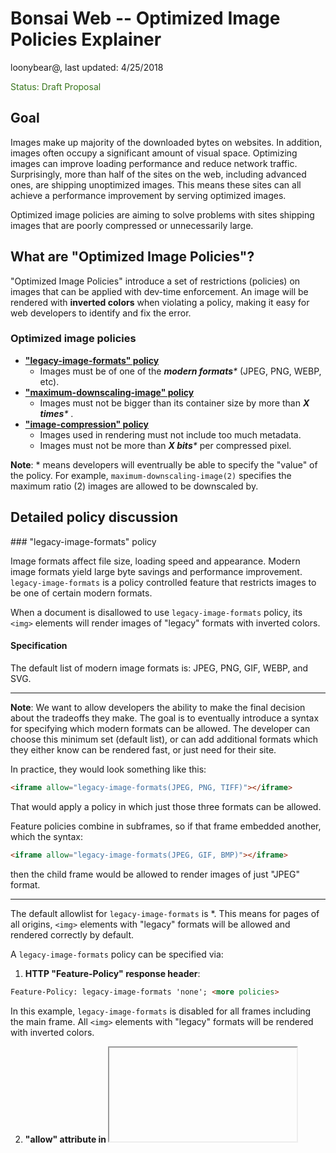 # Bonsai Web -- Optimized Image Policies Explainer

loonybear@, last updated: 4/25/2018

<span style="color:#38761d;">Status: Draft Proposal</span>


## Goal

Images make up majority of the downloaded bytes on websites. In addition, images often occupy a significant amount of visual space. Optimizing images can improve loading performance and reduce network traffic. Surprisingly, more than half of the sites on the web, including advanced ones, are shipping unoptimized images. This means these sites can all achieve a performance improvement by serving optimized images.

 

Optimized image policies are aiming to solve problems with sites shipping images that are poorly compressed or unnecessarily large.


## What are "Optimized Image Policies"?

"Optimized Image Policies" introduce a set of restrictions (policies) on images that can be applied with dev-time enforcement. An image will be rendered with **inverted colors** when violating a policy, making it easy for web developers to identify and fix the error. 


### Optimized image policies

*   **["legacy-image-formats" policy](#legacy-image-formats)** 
    *   Images must be of one of the _**modern formats***_ (JPEG, PNG, WEBP, etc).
*   **["maximum-downscaling-image" policy](#maximum-downscaling-image)**
    *   Images must not be bigger than its container size by more than _**X times***_ . 
*   **["image-compression" policy](#image-compression)**
    *   Images used in rendering must not include too much metadata. 
    *   Images must not be more than _**X bits***_ per compressed pixel. 

**Note**: * means developers will eventrually be able to specify the "value" of the policy. For example, `maximum-downscaling-image(2)` specifies the maximum ratio (2) images are allowed to be downscaled by. 


## Detailed policy discussion

<a name="legacy-image-formats">
### "legacy-image-formats" policy
</a>

Image formats affect file size, loading speed and appearance. Modern image formats yield large byte savings and performance improvement. `legacy-image-formats` is a policy controlled feature that restricts images to be one of certain modern formats.

When a document is disallowed to use `legacy-image-formats` policy, its `<img>` elements will render images of "legacy" formats with inverted colors. 


#### Specification

The default list of modern image formats is: JPEG, PNG, GIF, WEBP, and SVG. 

---

**Note**: We want to allow developers the ability to make the final decision about the tradeoffs they make. The goal is to eventually introduce a syntax for specifying which modern formats can be allowed. The developer can choose this minimum set (default list), or can add additional formats which they either know can be rendered fast, or just need for their site. 

In practice, they would look something like this:

```html
<iframe allow="legacy-image-formats(JPEG, PNG, TIFF)"></iframe>
```

That would apply a policy in which just those three formats can be allowed. 

Feature policies combine in subframes, so if that frame embedded another, which
the syntax:

```html
<iframe allow="legacy-image-formats(JPEG, GIF, BMP)"></iframe>
```

then the child frame would be allowed to render images of just "JPEG" format.

---

The default allowlist for `legacy-image-formats` is *. This means for pages of all origins, `<img>` elements with "legacy" formats will be allowed and rendered correctly by default.

A `legacy-image-formats` policy can be specified via:

1. **HTTP "Feature-Policy" response header**:
```html
Feature-Policy: legacy-image-formats 'none'; <more policies>
```

In this example, `legacy-image-formats` is disabled for all frames including the main frame. All `<img>` elements with "legacy" formats will be rendered with inverted colors.

2. **"allow" attribute in <iframe>**:
```html
<iframe src="https://example.com" allow="legacy-image-formats 'self' https://foo.com;">
```

In this example, `legacy-image-formats` is disabled everywhere except on the origin of the main document and on `https://foo.com`.


#### Example

<table>
  <tr>
   <td><code>Feature-Policy: legacy-image-formats 'none';</code>
   </td>
   <td><code>Feature-Policy: legacy-image-formats *;</code>
   </td>
  </tr>
  <tr>
   <td>

<p id="gdcalert1" ><span style="color: red; font-weight: bold">>>>>  GDC alert: inline drawings not supported directly from Docs. You may want to copy the inline drawing to a standalone drawing and export by reference. See <a href=http://go/g3doc-drawings>go/g3doc-drawings</a> for details. The img URL below is a placeholder. </span><br>(<a href="#">Back to top</a>)(<a href="#gdcalert2">Next alert</a>)<br><span style="color: red; font-weight: bold">>>>> </span></p>


<!-- <img src="https://docs.google.com/a/google.com/drawings/d/12345/export/png" width="80%" alt="drawing"> -->

   </td>
   <td>

<p id="gdcalert2" ><span style="color: red; font-weight: bold">>>>>  GDC alert: inline drawings not supported directly from Docs. You may want to copy the inline drawing to a standalone drawing and export by reference. See <a href=http://go/g3doc-drawings>go/g3doc-drawings</a> for details. The img URL below is a placeholder. </span><br>(<a href="#">Back to top</a>)(<a href="#gdcalert3">Next alert</a>)<br><span style="color: red; font-weight: bold">>>>> </span></p>


<!-- <img src="https://docs.google.com/a/google.com/drawings/d/12345/export/png" width="80%" alt="drawing"> -->

   </td>
  </tr>
  <tr>
   <td colspan="2" ><code>example.com</code>
<p>
<code><img id="modern-formats" <strong>src="test.png"</strong>></code>
<code><img id="legacy-formats" <strong>src="test.bmp"</strong>></code>
   </td>
  </tr>
</table>


For an <img> element, if its src is one of the modern image formats, the image will be rendered correctly; otherwise the image will be rendered with inverted colors.


### "maximum-downscaling-image" policy

On a web page, the number of pixels of a container determines the resolution of an image served inside. It is unnecessary to use an image that is much larger than what the viewing device can actually render; for example, serving a desktop image to mobile contexts, or serving an image intended for high-pixel-density screens to a low-pixel-density device. This results in unnecessary network traffic and downloaded bytes. "maximum-downscaling-image" is a [policy controlled](https://docs.google.com/document/d/1k0Ua-ZWlM_PsFCFdLMa8kaVTo32PeNZ4G7FFHqpFx4E/edit) feature that restricts images to be no more than X times bigger than the container size. 

When a document is disallowed to use "maximum-downscaling-image" policy, its <img> elements that are more than X times larger than its container size will be rendered with inverted colors. 


#### Specification

The default downscaling ratio is 2. 

Note: with support of "list values", web developers will be able to specify their own ratio.

The default allowlist for "maximum-downscaling-image" is *. This means for pages of all origins, <img> elements that are more than X times larger than its container size will be allowed and rendered correctly.

A "maximum-downscaling-image" policy can be specified via: \




1.  **HTTP "Feature-Policy" response header** \
`Feature-Policy: maximum-downscaling-image 'none'; <more policies> ` \
 \
In this example, "maximum-downscaling-image" is disabled for all frames including the main frame. All <img> elements that are more than X times larger than its container size will be rendered with inverted colors.
1.  **"allow" attribute in <iframe>** \
`<iframe src="https://example.com" allow="maximum-downscaling-image 'self' https://foo.com;"> \
 \
`In this example, "maximum-downscaling-image" is disabled everywhere except on the origin of the main document and on "https://foo.com".  


#### 


#### Examples


<table>
  <tr>
   <td><code>Feature-Policy: maximum-downscaling-image 'none';</code>
   </td>
   <td><code>Feature-Policy: maximum-downscaling-image *;</code>
   </td>
  </tr>
  <tr>
   <td>

<p id="gdcalert3" ><span style="color: red; font-weight: bold">>>>>  GDC alert: inline drawings not supported directly from Docs. You may want to copy the inline drawing to a standalone drawing and export by reference. See <a href=http://go/g3doc-drawings>go/g3doc-drawings</a> for details. The img URL below is a placeholder. </span><br>(<a href="#">Back to top</a>)(<a href="#gdcalert4">Next alert</a>)<br><span style="color: red; font-weight: bold">>>>> </span></p>


<!--<img src="https://docs.google.com/a/google.com/drawings/d/12345/export/png" width="80%" alt="drawing">-->

   </td>
   <td>

<p id="gdcalert4" ><span style="color: red; font-weight: bold">>>>>  GDC alert: inline drawings not supported directly from Docs. You may want to copy the inline drawing to a standalone drawing and export by reference. See <a href=http://go/g3doc-drawings>go/g3doc-drawings</a> for details. The img URL below is a placeholder. </span><br>(<a href="#">Back to top</a>)(<a href="#gdcalert5">Next alert</a>)<br><span style="color: red; font-weight: bold">>>>> </span></p>


<!--<img src="https://docs.google.com/a/google.com/drawings/d/12345/export/png" width="80%" alt="drawing">-->

   </td>
  </tr>
  <tr>
   <td colspan="2" ><code>example0.com</code>
<p>
<code>test.png: 150px X 150px </code>
<p>
<code><img id="within-range" width="100" height="100" src="test.png"></code>
<p>
<code><img id="over-width-and-height" width="50" height="50" src="test.png"></code>
   </td>
  </tr>
</table>


For an <img> element, if neither the width or the height of the source image exceeds the number of pixels allowed by the policy in the container (by default, 2 times of its container's width of height), the image will be rendered correctly;  if both the width and the height of the source image exceed the limit, the image will be rendered with inverted colors.


<table>
  <tr>
   <td><code>Feature-Policy: maximum-downscaling-image 'none';</code>
   </td>
   <td><code>Feature-Policy: maximum-downscaling-image *;</code>
   </td>
  </tr>
  <tr>
   <td>

<p id="gdcalert5" ><span style="color: red; font-weight: bold">>>>>  GDC alert: inline drawings not supported directly from Docs. You may want to copy the inline drawing to a standalone drawing and export by reference. See <a href=http://go/g3doc-drawings>go/g3doc-drawings</a> for details. The img URL below is a placeholder. </span><br>(<a href="#">Back to top</a>)(<a href="#gdcalert6">Next alert</a>)<br><span style="color: red; font-weight: bold">>>>> </span></p>


<!--<img src="https://docs.google.com/a/google.com/drawings/d/12345/export/png" width="80%" alt="drawing">-->

   </td>
   <td>

<p id="gdcalert6" ><span style="color: red; font-weight: bold">>>>>  GDC alert: inline drawings not supported directly from Docs. You may want to copy the inline drawing to a standalone drawing and export by reference. See <a href=http://go/g3doc-drawings>go/g3doc-drawings</a> for details. The img URL below is a placeholder. </span><br>(<a href="#">Back to top</a>)(<a href="#gdcalert7">Next alert</a>)<br><span style="color: red; font-weight: bold">>>>> </span></p>


<!--<img src="https://docs.google.com/a/google.com/drawings/d/12345/export/png" width="80%" alt="drawing">-->

   </td>
  </tr>
  <tr>
   <td colspan="2" ><code>example1.com</code>
<p>
<code>test.png: 150px X 150px </code>
<p>
<code><img id="within-range" width="100" height="100" src="test.png"></code>
<p>
<code><img id="over-height" width="100" height="50" src="test.png"></code>
   </td>
  </tr>
</table>


For an <img> element, if neither the width or the height of the source image exceeds the number of pixels allowed by the policy in the container (by default, 2 times of its container's width or height), the image will be rendered correctly; if the width the source image exceeds the limit, the image will be rendered with inverted colors.


<table>
  <tr>
   <td><code>Feature-Policy: maximum-downscaling-image 'none';</code>
   </td>
   <td><code>Feature-Policy: maximum-downscaling-image *;</code>
   </td>
  </tr>
  <tr>
   <td>

<p id="gdcalert7" ><span style="color: red; font-weight: bold">>>>>  GDC alert: inline drawings not supported directly from Docs. You may want to copy the inline drawing to a standalone drawing and export by reference. See <a href=http://go/g3doc-drawings>go/g3doc-drawings</a> for details. The img URL below is a placeholder. </span><br>(<a href="#">Back to top</a>)(<a href="#gdcalert8">Next alert</a>)<br><span style="color: red; font-weight: bold">>>>> </span></p>


<!--<img src="https://docs.google.com/a/google.com/drawings/d/12345/export/png" width="80%" alt="drawing">-->

   </td>
   <td>

<p id="gdcalert8" ><span style="color: red; font-weight: bold">>>>>  GDC alert: inline drawings not supported directly from Docs. You may want to copy the inline drawing to a standalone drawing and export by reference. See <a href=http://go/g3doc-drawings>go/g3doc-drawings</a> for details. The img URL below is a placeholder. </span><br>(<a href="#">Back to top</a>)(<a href="#gdcalert9">Next alert</a>)<br><span style="color: red; font-weight: bold">>>>> </span></p>


<!--<img src="https://docs.google.com/a/google.com/drawings/d/12345/export/png" width="80%" alt="drawing">-->

   </td>
  </tr>
  <tr>
   <td colspan="2" ><code>example2.com</code>
<p>
<code>test.png: 150px X 150px </code>
<p>
<code><img id="within-range" width="100" height="100" src="test.png"></code>
<p>
<code><img id="over-width" width="50" height="100" src="test.png"></code>
   </td>
  </tr>
</table>


For an <img> element, if neither the width or the height of the source image exceeds the number of pixels allowed by the policy in the container (by default, 2 times of its container's width or height), the image will be rendered correctly; if the height the source image exceeds the limit, the image will be rendered with inverted colors.


### "image-compression" policy

When optimizing images, the file size should be kept as small as possible. The larger the download size is, the longer it takes a page to load. Stripping metadata, or using image compression, is a common way to optimize an image's file size. "image-compression" is a [policy controlled](https://docs.google.com/document/d/1k0Ua-ZWlM_PsFCFdLMa8kaVTo32PeNZ4G7FFHqpFx4E/edit) feature that restricts images to have a file size (in terms of number of bytes) no more than X times bigger than the image size (width * height) on the web page.

When a document is disallowed to use "image-compression" policy, its <img> elements whose file sizes are too big will be rendered with inverted colors. 


#### Specification

The default compression ratio is tentatively 10. 

Note: with support of "list values", web developers will be able to specify their own ratio.

The default allowlist for "image-compression" is *. This means for pages of all origins, <img> elements whose file sizes exceeds the compression ratio will be allowed and rendered correctly.

A "image-compression" policy can be specified via: \




1.  **HTTP "Feature-Policy" response header** \
`Feature-Policy: image-compression 'none'; <more policies> ` \
 \
In this example, "image-compression" is disabled for all frames including the main frame. All <img> elements whose file sizes exceeds the compression ratio will be rendered with inverted colors.
1.  **"allow" attribute in <iframe>** \
`<iframe src="https://example.com" allow="image-compression 'self' https://foo.com;"> \
 \
`In this example, "image-compression" is disabled everywhere except on the origin of the main document and on "https://foo.com".  


#### 


#### Examples


<table>
  <tr>
   <td><code>Feature-Policy: image-compression 'none';</code>
   </td>
   <td><code>Feature-Policy: image-compression *;</code>
   </td>
  </tr>
  <tr>
   <td>

<p id="gdcalert9" ><span style="color: red; font-weight: bold">>>>>  GDC alert: inline drawings not supported directly from Docs. You may want to copy the inline drawing to a standalone drawing and export by reference. See <a href=http://go/g3doc-drawings>go/g3doc-drawings</a> for details. The img URL below is a placeholder. </span><br>(<a href="#">Back to top</a>)(<a href="#gdcalert10">Next alert</a>)<br><span style="color: red; font-weight: bold">>>>> </span></p>


<!--<img src="https://docs.google.com/a/google.com/drawings/d/12345/export/png" width="80%" alt="drawing">-->

   </td>
   <td>

<p id="gdcalert10" ><span style="color: red; font-weight: bold">>>>>  GDC alert: inline drawings not supported directly from Docs. You may want to copy the inline drawing to a standalone drawing and export by reference. See <a href=http://go/g3doc-drawings>go/g3doc-drawings</a> for details. The img URL below is a placeholder. </span><br>(<a href="#">Back to top</a>)(<a href="#gdcalert11">Next alert</a>)<br><span style="color: red; font-weight: bold">>>>> </span></p>


<!--<img src="https://docs.google.com/a/google.com/drawings/d/12345/export/png" width="80%" alt="drawing">-->

   </td>
  </tr>
  <tr>
   <td colspan="2" ><code>example.com</code>
<p>
<code><img id="normal-size" src="test.png"></code>
<p>
<code><img id="oversized" src="test-oversized.png"></code>
   </td>
  </tr>
</table>


For an <img> element, if its file size is within the compression limit, the image will be rendered correctly; otherwise the image will be rendered with inverted colors.

